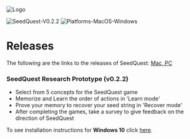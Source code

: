 ![Logo](https://github.com/reputage/seedQuest/blob/master/media/SeedQuestLogo-Github.png)

![SeedQuest-V0.2.2](https://img.shields.io/badge/SeedQuest(beta)-V0.1.1-orange.svg)
![Platforms-MacOS-Windows](https://img.shields.io/badge/Platform-MacOS%20%7C%20Windows-blue.svg)

# Releases

The following are the links to the releases of SeedQuest: [Mac, PC](https://github.com/reputage/seedQuest/releases)

### SeedQuest Research Prototype (v0.2.2)
 - Select from 5 concepts for the SeedQuest game
 - Memorize and Learn the order of actions in 'Learn mode'
 - Prove your memory to recover your seed string in 'Recover mode'
 - After completing the games, take a survey to give feedback on the direction of SeedQuest
 
To see installation instructions for **Windows 10** click [here](https://github.com/reputage/seedQuest/blob/master/docs/run_instructions.md).
